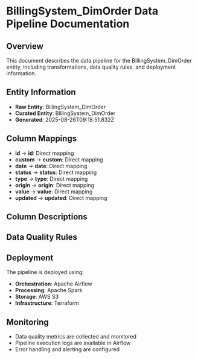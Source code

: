 # BillingSystem_DimOrder Data Pipeline Documentation

## Overview
This document describes the data pipeline for the BillingSystem_DimOrder entity, including transformations, data quality rules, and deployment information.

## Entity Information
- **Raw Entity**: BillingSystem_DimOrder
- **Curated Entity**: BillingSystem_DimOrder
- **Generated**: 2025-08-26T09:18:51.832Z

## Column Mappings
- **id** → **id**: Direct mapping
- **custom** → **custom**: Direct mapping
- **date** → **date**: Direct mapping
- **status** → **status**: Direct mapping
- **type** → **type**: Direct mapping
- **origin** → **origin**: Direct mapping
- **value** → **value**: Direct mapping
- **updated** → **updated**: Direct mapping

## Column Descriptions


## Data Quality Rules


## Deployment
The pipeline is deployed using:
- **Orchestration**: Apache Airflow
- **Processing**: Apache Spark
- **Storage**: AWS S3
- **Infrastructure**: Terraform

## Monitoring
- Data quality metrics are collected and monitored
- Pipeline execution logs are available in Airflow
- Error handling and alerting are configured